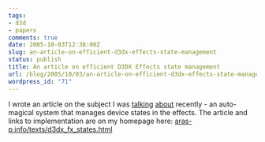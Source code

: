 ```yaml
---
tags:
- d3d
- papers
comments: true
date: 2005-10-03T12:38:00Z
slug: an-article-on-efficient-d3dx-effects-state-management
status: publish
title: An article on efficient D3DX Effects state management
url: /blog/2005/10/03/an-article-on-efficient-d3dx-effects-state-management/
wordpress_id: "71"
---
```


I wrote an article on the subject I was [talking](/blog/2005/09/24/state-management-in-d3dx-effects) [about](/blog/2005/09/27/state-management-in-d3dx-effects-2) recently - an auto-magical system that manages device states in the effects. The article and links to implementation are on my homepage here: [aras-p.info/texts/d3dx_fx_states.html](http://aras-p.info/texts/d3dx_fx_states.html)

